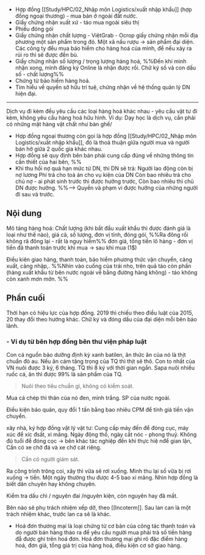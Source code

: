 - Hợp đồng [[Study/HPC/02_Nhập môn Logistics/xuất nhập khẩu]] (hợp đồng ngoại thương) - mua bán ở ngoài đất nước.
- Giấy chứng nhận xuất xứ - táo mua ngoài siêu thị
- Phiếu đóng gói
- Giấy chứng nhận chất lượng - ViệtGrab - Ocrop giấy chứng nhận mỗi địa phương một sản phẩm trong đó. Một xã nấu rượu -> sản phẩm đại diện. Các công ty đều mua bảo hiểm cho hàng hoá của mình, để nếu xảy ra rủi ro thì sẽ được đền bù.
- Giấy chứng nhận số lượng / trọng lượng hàng hoá, %%Đến khi mình nhận xong, mình đăng ký Online là nhận được rồi. Chữ ký số và con dấu số - chất lượng%%
- Chứng từ bảo hiểm hàng hoá.
- Tìm hiểu về quyền sở hữu trí tuệ, chứng nhận về hệ thống quản lý DN hiện đại.
___
Dịch vụ đi kèm đều yêu cầu các loại hàng hoá khác nhau - yêu cầu vật tư đi kèm, không yêu cầu hàng hoá hữu hình. Ví dụ: Dạy học là dịch vụ, cần phải có những mặt hàng vật chất như bàn ghế/
- Hợp đồng ngoại thương còn gọi là hợp đồng [[Study/HPC/02_Nhập môn Logistics/xuất nhập khẩu]], đó là thoả thuận giữa người mua và người bán hở giữa 2 quốc gia khác nhau.
- Hợp đồng sẽ quy định bên bán phải cung cấp đúng về những thông tin cần thiết của hai bên,
%%
- Khi thu hồi nợ quá hạn mức từ DN, thì DN sẽ trả:
Người lao động còn bị nợ lương
Phí trả cho toà án cho vụ kiện của DN
Còn bao nhiêu trả cho chủ nợ - ai phát sinh trước thì được hưởng trước,
Còn bao nhiêu thì chủ DN được hưởng.
%%--> Quyền và phạm vi được hưởng của những người đi sau và trước. 

## Nội dung
Mô tảng hàng hoá: Chất lượng (khi bắt đầu xuất khẩu thì được đánh giá là loại như thế nào), giá cả, số lượng, đơn vị tính, đóng gói, 
%%Ra đông rồi không rã đông lại - rất là nguy hiểm%%
đơn giá, tổng tiền lô hàng - đơn vị tiền đã thanh toán trước khi mua -> sau khi mua (1$)

Điều kiên giao hàng, thanh toán, bảo hiểm phương thức vận chuyển, cảng xuất, cảng nhập,.
%%Nhìn vào cuống của trái nho, trên quả táo còn phấn (hàng xuất khẩu từ bên nước ngoài về bằng đường hàng không) - táo không còn xanh mơn mởn.
%%
## Phần cuối
Thời hạn có hiệu lực của hợp đồng. 2019 thì chiếu theo điều luật của 2015, 20 thay đổi theo hướng khác.
Chữ ký và đóng dấu của đại diện mỗi bên bảo lãnh.

### - Ví dụ từ bên hợp đồng bên thư viện pháp luật
Con cá nguồn bảo dưỡng định kỳ xanh batilen, ăn thức ăn của nó là thịt chuẩn đỏ au. Nếu ăn cám tăng trọng của TQ thì thịt sẽ thô. Con to nhất của VN nuôi được 3 ký, 6 tháng. TQ thì 8 ký với thời gian ngắn. 
Sapa nuôi nhiều ruốc cá, ăn thì được 99% là sản phẩm của TQ. 
> Nuôi theo tiêu chuẩn gì, không có kiểm soát.

Mua cá chép thì thân của nó đen, mình trắng. SP của nước ngoài.

Điều kiện bảo quản, quy đổi 1 tấn bằng bao nhiêu CPM để tính giá tiền vận chuyển.

xây nhà, ký hợp đồng vật lý vật tư: 
Cung cấp máy đến để đóng cục, máy xúc để xíc đsất, xi măng.
Ngày động thổ, ngày cất nóc - phong thuỷ.
Không đủ tuổi để đóng cọc -> bên khác tác nghiệp đến khi thực hiệ nđể gian lận,
Cần có xe chở đá và xe chở cát riêng.
> Cần có người giám sát.

Ra công trình trông coi, xây thì  vữa sẽ rơi xuống. Mình thu lại số vữa bị rơi xuống -> tiền. Một ngày thường thu được 4-5 bao xi măng.
Nhìn hợp đồng là biết dân chuyên hay không chuyên.

Kiểm tra dấu chì / nguyên đai /nguyên kiện, còn nguyên hay đã mất.

Bên nào sẽ phụ trách nhiệm xếp dỡ, theo [[Incoterm]]. Sau lan can là một trách nhiệm khác, trước lan ca sẽ là khác. 
- Hoá đơn thương mại là loại chứng từ cơ bản của công tác thanh toán và do người bán hàng thảo ra để yêu cầu người mua phải trả số tiền hàng đẫ được ghi trên hoá đơn. Hoá đơn thương mại ghi rõ đặc điểm hàng hoá, đơn giá, tổng giá trị của hàng hoá, điều kiện cơ sở giao hàng.